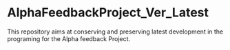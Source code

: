 # AlphaFeedbackProject_Ver_Latest
This repository aims at conserving and preserving latest development in the programing for the Alpha feedback Project.
